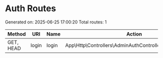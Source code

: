 # Auth Routes

Generated on: 2025-06-25 17:00:20
Total routes: 1

| Method | URI | Name | Action | Middleware |
|--------|-----|------|--------|-----------|
| GET, HEAD | login | login | App\Http\Controllers\AdminAuthController@showLoginForm | web |
